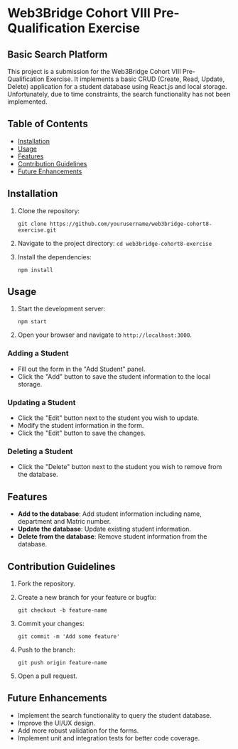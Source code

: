 # Web3Bridge Cohort VIII Pre-Qualification Exercise

## Basic Search Platform

This project is a submission for the Web3Bridge Cohort VIII Pre-Qualification Exercise. It implements a basic CRUD (Create, Read, Update, Delete) application for a student database using React.js and local storage. Unfortunately, due to time constraints, the search functionality has not been implemented.

## Table of Contents

- [Installation](#installation)
- [Usage](#usage)
- [Features](#features)
- [Contribution Guidelines](#contribution-guidelines)
- [Future Enhancements](#future-enhancements)

## Installation

1. Clone the repository:

   `git clone https://github.com/yourusername/web3bridge-cohort8-exercise.git`

2. Navigate to the project directory:
   `cd web3bridge-cohort8-exercise`

3. Install the dependencies:

   `npm install`

## Usage

1. Start the development server:

   `npm start`

2. Open your browser and navigate to `http://localhost:3000`.

### Adding a Student

- Fill out the form in the "Add Student" panel.
- Click the "Add" button to save the student information to the local storage.

### Updating a Student

- Click the "Edit" button next to the student you wish to update.
- Modify the student information in the form.
- Click the "Edit" button to save the changes.

### Deleting a Student

- Click the "Delete" button next to the student you wish to remove from the database.

## Features

- **Add to the database**: Add student information including name, department and Matric number.
- **Update the database**: Update existing student information.
- **Delete from the database**: Remove student information from the database.

## Contribution Guidelines

1. Fork the repository.
2. Create a new branch for your feature or bugfix:

   `git checkout -b feature-name`

3. Commit your changes:

   `git commit -m 'Add some feature'`

4. Push to the branch:

   `git push origin feature-name`

5. Open a pull request.

## Future Enhancements

- Implement the search functionality to query the student database.
- Improve the UI/UX design.
- Add more robust validation for the forms.
- Implement unit and integration tests for better code coverage.
